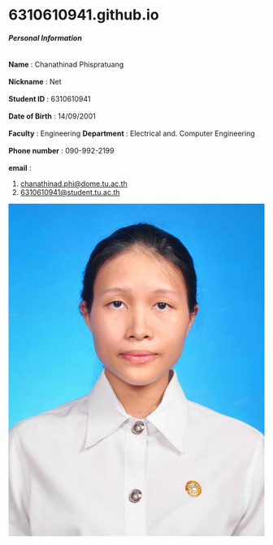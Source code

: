 # 6310610941.github.io

#### ***Personal Information***
<br> **Name** : Chanathinad Phispratuang <br/>
<br> **Nickname** : Net <br/>
<br> **Student ID** : 6310610941 <br/>
<br> **Date of Birth** : 14/09/2001 <br/>
<br> **Faculty** : Engineering **Department** : Electrical and. Computer Engineering <br/>
<br> **Phone number** : 090-992-2199 <br/>
<br> **email** : <br/>
 1. chanathinad.phi@dome.tu.ac.th
 2. 6310610941@student.tu.ac.th



![Chanathinad](https://github.com/6310610941/6310610941.github.io/blob/main/image/picc.jpg)
